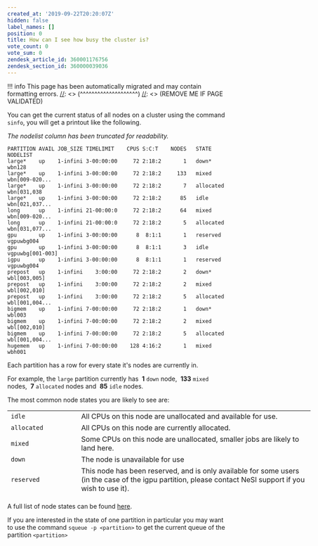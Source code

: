 ```yaml
---
created_at: '2019-09-22T20:20:07Z'
hidden: false
label_names: []
position: 0
title: How can I see how busy the cluster is?
vote_count: 0
vote_sum: 0
zendesk_article_id: 360001176756
zendesk_section_id: 360000039036
---
```



[//]: <> (REMOVE ME IF PAGE VALIDATED)
[//]: <> (vvvvvvvvvvvvvvvvvvvv)
!!! info
    This page has been automatically migrated and may contain formatting errors.
[//]: <> (^^^^^^^^^^^^^^^^^^^^)
[//]: <> (REMOVE ME IF PAGE VALIDATED)
<p>You can get the current status of all nodes on a cluster using the command <code>sinfo</code>, you will get a printout like the following. </p>
<p><em>The nodelist column has been truncated for readability.</em></p>
<pre><code>PARTITION AVAIL JOB_SIZE TIMELIMIT    CPUS S:C:T    NODES   STATE    NODELIST<br><span class="wysiwyg-color-red">large*</span>    up    1-infini 3-00:00:00     72 2:18:2       <span class="wysiwyg-color-red">1   down*</span>      wbn128
<span class="wysiwyg-color-red">large*</span>    up    1-infini 3-00:00:00     72 2:18:2     <span class="wysiwyg-color-red">133   mixed</span>      wbn[009-020...
<span class="wysiwyg-color-red">large*</span>    up    1-infini 3-00:00:00     72 2:18:2       <span class="wysiwyg-color-red">7   allocated</span>  wbn[031,038
<span class="wysiwyg-color-red">large*</span>    up    1-infini 3-00:00:00     72 2:18:2     <span class="wysiwyg-color-red"> 85   idle</span>       wbn[021,037...
long      up    1-infini 21-00:00:0     72 2:18:2      64   mixed      wbn[009-020...
long      up    1-infini 21-00:00:0     72 2:18:2       5   allocated  wbn[031,077...
gpu       up    1-infini 3-00:00:00      8  8:1:1       1   reserved   vgpuwbg004
gpu       up    1-infini 3-00:00:00      8  8:1:1       3   idle       vgpuwbg[001-003]
igpu      up    1-infini 3-00:00:00      8  8:1:1       1   reserved   vgpuwbg004
prepost   up    1-infini    3:00:00     72 2:18:2       2   down*      wbl[003,005]
prepost   up    1-infini    3:00:00     72 2:18:2       2   mixed      wbl[002,010]
prepost   up    1-infini    3:00:00     72 2:18:2       5   allocated  wbl[001,004...
bigmem    up    1-infini 7-00:00:00     72 2:18:2       1   down*      wbl003
bigmem    up    1-infini 7-00:00:00     72 2:18:2       2   mixed      wbl[002,010]
bigmem    up    1-infini 7-00:00:00     72 2:18:2       5   allocated  wbl[001,004...
hugemem   up    1-infini 7-00:00:00    128 4:16:2       1   mixed      wbh001
</code></pre>
<p>Each partition has a row for every state it's nodes are currently in.</p>
<p>For example, the <code>large</code> partition currently has  <strong>1</strong> <code>down</code> node,  <strong>133</strong> <code>mixed</code> nodes,  <strong>7</strong> <code>allocated</code> nodes and  <strong>85</strong> <code>idle</code> nodes.</p>
<p>The most common node states you are likely to see are:</p>
<table style="height: 193px; width: 691px;">
<tbody>
<tr>
<td style="width: 148px;"><code>idle</code></td>
<td style="width: 537px;">All CPUs on this node are unallocated and available for use.</td>
</tr>
<tr>
<td style="width: 148px;"><code>allocated</code></td>
<td style="width: 537px;">All CPUs on this node are currently allocated.</td>
</tr>
<tr>
<td style="width: 148px;"><code>mixed</code></td>
<td style="width: 537px;">Some CPUs on this node are unallocated, smaller jobs are likely to land here.</td>
</tr>
<tr>
<td style="width: 148px;"><code>down</code></td>
<td style="width: 537px;">The node is unavailable for use</td>
</tr>
<tr>
<td style="width: 148px;"><code>reserved</code></td>
<td style="width: 537px;">This node has been reserved, and is only available for some users (in the case of the igpu partition, please contact NeSI support if you wish to use it).</td>
</tr>
<tr>
<td style="width: 148px;"><code>draining</code></td>
<td style="width: 537px;">Jobs are currently running on this node, but is not available for new jobs.</td>
</tr>
</tbody>
</table>
<p>A full list of node states can be found <a href="https://slurm.schedmd.com/sinfo.html#lbAG" target="_self">here</a>.</p>
<p>If you are interested in the state of one partition in particular you may want to use the command <code>squeue -p &lt;partition&gt;</code> to get the current queue of the partition <code>&lt;partition&gt;
</code></p>
<p> </p>